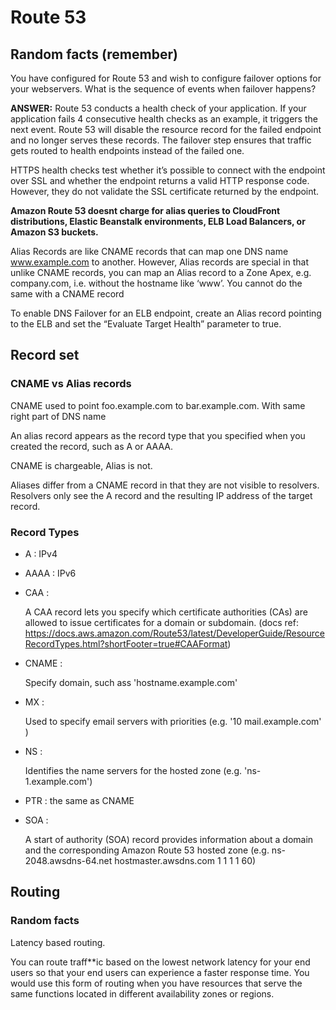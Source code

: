 # Route 53
 
## Random facts (remember)

You have configured for Route 53 and wish to configure failover options for your webservers. 
 What is the sequence of events when failover happens? 
 
 **ANSWER:**  Route 53 conducts a health check of your application.
  If your application fails 4 consecutive health checks as an example,
   it triggers the next event. Route 53 will disable the resource record 
   for the failed endpoint and no longer serves these records.
    The failover step ensures that traffic gets routed to health endpoints instead of the failed one.
        

HTTPS health checks test whether it’s possible to connect with
the endpoint over SSL and whether the endpoint returns a valid 
HTTP response code. However, they do not validate the SSL certificate 
returned by the endpoint.


**Amazon Route 53 doesnt charge for alias queries to CloudFront distributions, 
Elastic Beanstalk environments, ELB Load Balancers, or Amazon S3 buckets.**

Alias Records are like CNAME records that can map one DNS name www.example.com 
to another. However, Alias records are special in that unlike CNAME records,
you can map an Alias record to a Zone Apex, e.g. company.com, i.e. without
the hostname like ‘www’. You cannot do the same with a CNAME record

To enable DNS Failover for an ELB endpoint, create an Alias record pointing 
to the ELB and set the “Evaluate Target Health” parameter to true.

## Record set

### CNAME vs Alias records 

CNAME used to point foo.example.com to bar.example.com. With same right part of DNS name


An alias record appears as the record type that you 
specified when you created the record, such as A or AAAA. 

CNAME is chargeable, Alias is not.

Aliases differ from a CNAME record in that they are not visible to resolvers. 
Resolvers only see the A record and the resulting IP address of the target record.

### Record Types

* A  : IPv4 
* AAAA : IPv6
* CAA : 
   
   A CAA record lets you specify which certificate authorities (CAs) are allowed to 
   issue certificates for a domain or subdomain.
   (docs ref: https://docs.aws.amazon.com/Route53/latest/DeveloperGuide/ResourceRecordTypes.html?shortFooter=true#CAAFormat) 
* CNAME : 

   Specify domain, such ass 'hostname.example.com' 
* MX : 
   
   Used to specify email servers with priorities (e.g. '10 mail.example.com' ) 
* NS :  

   Identifies the name servers for the hosted zone (e.g. 'ns-1.example.com') 
* PTR : the same as CNAME 
* SOA : 

   A start of authority (SOA) record provides information about a domain and 
   the corresponding Amazon Route 53 hosted zone (e.g. ns-2048.awsdns-64.net hostmaster.awsdns.com 1 1 1 1 60) 


## Routing

### Random facts 

Latency based routing. 
   
You can route traff**ic based on the lowest network latency for your end users
so that your end users can experience a faster response time. You would use
 this form of routing when you have resources that serve the same functions 
 located in different availability zones or regions.

